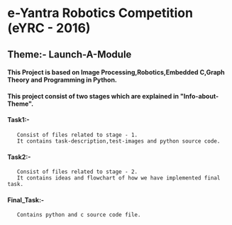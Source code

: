 # e-Yantra Robotics Competition (eYRC - 2016)
## Theme:- Launch-A-Module

#### This Project is based on Image Processing,Robotics,Embedded C,Graph Theory and Programming in Python.
#### This project consist of two stages which are explained in "Info-about-Theme".

#### Task1:-  
       Consist of files related to stage - 1.
       It contains task-description,test-images and python source code.

#### Task2:- 
       Consist of files related to stage - 2.
       It contains ideas and flowchart of how we have implemented final task.

#### Final_Task:- 
       Contains python and c source code file.
